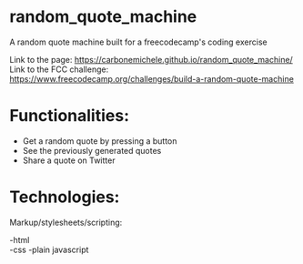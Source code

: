 # random_quote_machine
A random quote machine built for a freecodecamp's coding exercise  

Link to the page: https://carbonemichele.github.io/random_quote_machine/  
Link to the FCC challenge: https://www.freecodecamp.org/challenges/build-a-random-quote-machine


# Functionalities:

- Get a random quote by pressing a button
- See the previously generated quotes
- Share a quote on Twitter


# Technologies:  

 Markup/stylesheets/scripting:  
 
 -html  
 -css
 -plain javascript 
